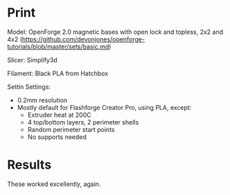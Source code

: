 # Print

Model: OpenForge 2.0 magnetic bases with open lock and topless, 2x2 and 4x2 (https://github.com/devonjones/openforge-tutorials/blob/master/sets/basic.md)

Slicer: Simplify3d

Filament: Black PLA from Hatchbox

Settin
Settings:
- 0.2mm resolution
- Mostly default for Flashforge Creator Pro, using PLA, except:
    - Extruder heat at 200C
    - 4 top/bottom layers, 2 perimeter shells
    - Random perimeter start points
    - No supports needed

# Results

These worked excellently, again.

